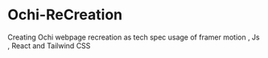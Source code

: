 # Ochi-ReCreation
Creating Ochi webpage recreation as tech spec usage of framer motion , Js , React and Tailwind CSS
